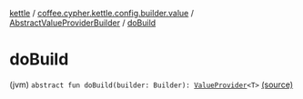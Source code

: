 [kettle](../../index.md) / [coffee.cypher.kettle.config.builder.value](../index.md) / [AbstractValueProviderBuilder](index.md) / [doBuild](./do-build.md)

# doBuild

(jvm) `abstract fun doBuild(builder: Builder): `[`ValueProvider`](../../coffee.cypher.kettle.config.value/-value-provider/index.md)`<T>` [(source)](https://github.com/Cypher121/kettle/blob/master/src/main/kotlin/coffee/cypher/kettle/config/builder/value/AbstractValueProviderBuilder.kt#L47)